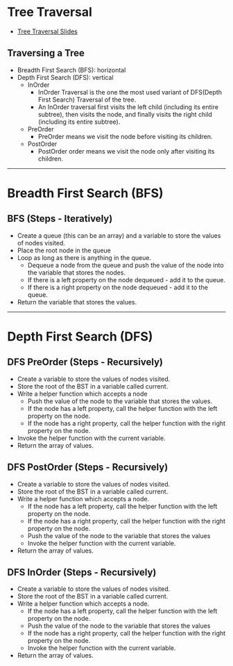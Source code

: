# Tree Traversal

- [Tree Traversal Slides](https://cs.slides.com/d/SAf3EIc/live#/40)

## Traversing a Tree

- Breadth First Search (BFS): horizontal
- Depth First Search (DFS): vertical
  - InOrder
    - InOrder Traversal is the one the most used variant of DFS(Depth First Search) Traversal of the tree.
    - An InOrder traversal first visits the left child (including its entire subtree), then visits the node, and finally visits the right child (including its entire subtree).
  - PreOrder
    - PreOrder means we visit the node before visiting its children. 
  - PostOrder
    - PostOrder order means we visit the node only after visiting its children.

---

# Breadth First Search (BFS)

## BFS (Steps - Iteratively)

- Create a queue (this can be an array) and a variable to store the values of nodes visited.
- Place the root node in the queue
- Loop as long as there is anything in the queue.
  - Dequeue a node from the queue and push the value of the node into the variable that stores the nodes.
  - If there is a left property on the node dequeued - add it to the queue.
  - If there is a right property on the node dequeued - add it to the queue.
- Return the variable that stores the values.

---

# Depth First Search (DFS)

## DFS PreOrder (Steps - Recursively)

- Create a variable to store the values of nodes visited.
- Store the root of the BST in a variable called current.
- Write a helper function which accepts a node
  - Push the value of the node to the variable that stores the values.
  - If the node has a left property, call the helper function with the left property on the node.
  - If the node has a right property, call the helper function with the right property on the node.
- Invoke the helper function with the current variable.
- Return the array of values.

## DFS PostOrder (Steps - Recursively)

- Create a variable to store the values of nodes visited.
- Store the root of the BST in a variable called current.
- Write a helper function which accepts a node.
  - If the node has a left property, call the helper function with the left property on the node.
  - If the node has a right property, call the helper function with the right property on the node.
  - Push the value of the node to the variable that stores the values
  - Invoke the helper function with the current variable.
- Return the array of values.

## DFS InOrder (Steps - Recursively)

- Create a variable to store the values of nodes visited.
- Store the root of the BST in a variable called current.
- Write a helper function which accepts a node.
  - If the node has a left property, call the helper function with the left property on the node.
  - Push the value of the node to the variable that stores the values
  - If the node has a right property, call the helper function with the right property on the node.
  - Invoke the helper function with the current variable.
- Return the array of values.
